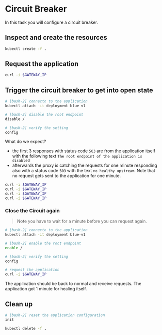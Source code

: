 # Circuit Breaker

In this task you will configure a circuit breaker.

## Inspect and create the resources

```bash
kubectl create -f .
```

## Request the application

```bash
curl -i $GATEWAY_IP
```

## Trigger the circuit breaker to get into open state

```bash
# [bash-2] connecto to the application
kubectl attach -it deployment blue-v1

# [bash-2] disable the root endpoint
disable /

# [bash-2] verify the setting
config
```

What do we expect?

- the first 3 responses with status code `503` are from the application itself with the following text `The root endpoint of the application is disabled`
- afterwards the proxy is catching the requests for one minute responding also with a status code `503` with the text `no healthy upstream`. Note that no request gets sent to the application for one minute.

```bash
curl -i $GATEWAY_IP
curl -i $GATEWAY_IP
curl -i $GATEWAY_IP
curl -i $GATEWAY_IP
```

### Close the Circuit again

> Note you have to wait for a minute before you can request again.

```bash
# [bash-2] connecto to the application
kubectl attach -it deployment blue-v1

# [bash-2] enable the root endpoint
enable /

# [bash-2] verify the setting
config

# request the application
curl -i $GATEWAY_IP
```

The application should be back to normal and receive requests. The application got 1 minute for healing itself.

## Clean up

```bash
# [bash-2] reset the application configuration
init

kubectl delete -f .
```
